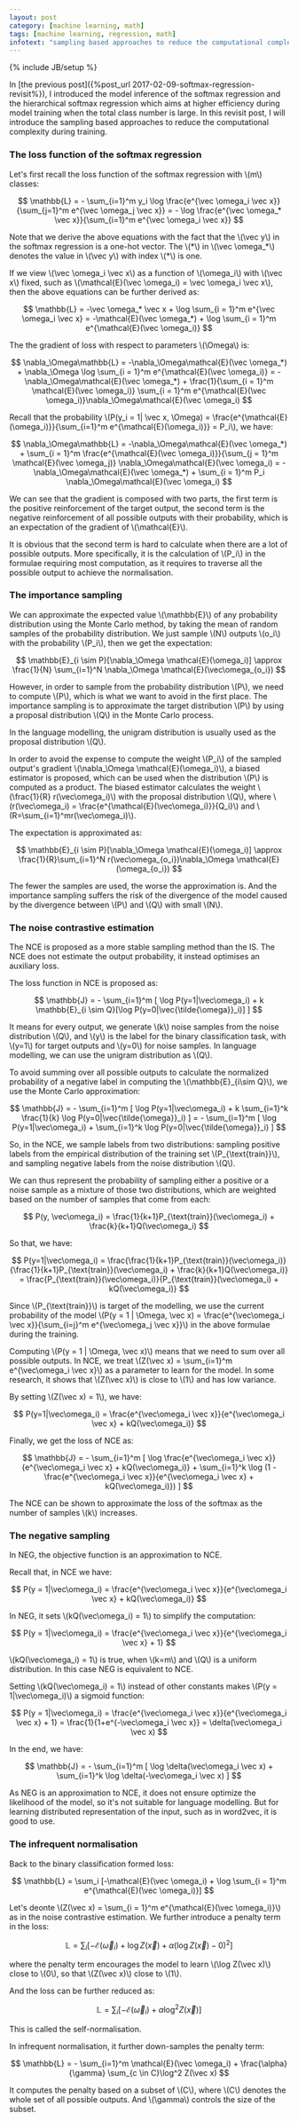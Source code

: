 ```yaml
---
layout: post
category: [machine learning, math]
tags: [machine learning, regression, math]
infotext: "sampling based approaches to reduce the computational complexity in the gradient calculation of the softmax regression."
---
```

{% include JB/setup %}

<script type="text/javascript" src="http://cdn.mathjax.org/mathjax/latest/MathJax.js?config=TeX-AMS-MML_HTMLorMML"></script>

In [the previous post]({%post_url 2017-02-09-softmax-regression-revisit%}), I introduced the model 
inference of the softmax regression and the hierarchical softmax regression which aims at higher 
efficiency during model training when the total class number is large. In this revisit post, I will 
introduce the sampling based approaches to reduce the computational complexity during training.

### The loss function of the softmax regression

Let's first recall the loss function of the softmax regression with \\(m\\) classes:

$$
\mathbb{L} = - \sum_{i=1}^m y_i \log \frac{e^{\vec \omega_i \vec x}}{\sum_{j=1}^m e^{\vec \omega_j \vec x}} = - \log \frac{e^{\vec \omega_* \vec x}}{\sum_{i=1}^m e^{\vec \omega_i \vec x}}
$$

Note that we derive the above equations with the fact that the \\(\vec y\\) in the softmax regression 
is a one-hot vector. The \\(\*\\) in \\(\vec \omega\_\*\\) denotes the value in \\(\vec y\\) with index 
\\(\*\\) is one. 

If we view \\(\vec \omega_i \vec x\\) as a function of \\(\omega_i\\) with \\(\vec x\\) fixed, such 
as \\(\mathcal{E}(\vec \omega_i) = \vec \omega_i \vec x\\), then the above equations can be further 
derived as:

$$
\mathbb{L} = -\vec \omega_* \vec x + \log \sum_{i = 1}^m e^{\vec \omega_i \vec x} = -\mathcal{E}(\vec \omega_*) + \log \sum_{i = 1}^m e^{\mathcal{E}(\vec \omega_i)}
$$

The the gradient of loss with respect to parameters \\(\Omega\\) is:

$$
\nabla_\Omega\mathbb{L} = -\nabla_\Omega\mathcal{E}(\vec \omega_*) + \nabla_\Omega \log \sum_{i = 1}^m e^{\mathcal{E}(\vec \omega_i)} = -\nabla_\Omega\mathcal{E}(\vec \omega_*) + \frac{1}{\sum_{i = 1}^m \mathcal{E}(\vec \omega_i)} \sum_{i = 1}^m e^{\mathcal{E}(\vec \omega_i)}\nabla_\Omega\mathcal{E}(\vec \omega_i)
$$

Recall that the probability \\(P(y_i = 1\| \vec x, \Omega) = \frac{e^{\mathcal{E}(\omega_i)}}{\sum_{i=1}^m e^{\mathcal{E}(\omega_i)}} = P_i\\), we have:

$$
\nabla_\Omega\mathbb{L} = -\nabla_\Omega\mathcal{E}(\vec \omega_*) + \sum_{i = 1}^m \frac{e^{\mathcal{E}(\vec \omega_i)}}{\sum_{j = 1}^m \mathcal{E}(\vec \omega_j)} \nabla_\Omega\mathcal{E}(\vec \omega_i) = -\nabla_\Omega\mathcal{E}(\vec \omega_*) + \sum_{i = 1}^m P_i \nabla_\Omega\mathcal{E}(\vec \omega_i)
$$

We can see that the gradient is composed with two parts, the first term is the positive reinforcement 
of the target output, the second term is the negative reinforcement of all possible outputs with 
their probability, which is an expectation of the gradient of \\(\mathcal{E}\\).

It is obvious that the second term is hard to calculate when there are a lot of possible outputs. More 
specifically, it is the calculation of \\(P_i\\) in the formulae requiring most computation, as it 
requires to traverse all the possible output to achieve the normalisation.

### The importance sampling

We can approximate the expected value \\(\mathbb{E}\\) of any probability distribution using the 
Monte Carlo method, by taking the mean of random samples of the probability distribution. We just 
sample \\(N\\) outputs \\(o_i\\) with the probability \\(P_i\\), then we get the expectation:

$$
\mathbb{E}_{i \sim P}[\nabla_\Omega \mathcal{E}(\omega_i)] \approx \frac{1}{N} \sum_{i=1}^N \nabla_\Omega \mathcal{E}(\vec\omega_{o_i})
$$

However, in order to sample from the probability distribution \\(P\\), we need to compute \\(P\\), 
which is what we want to avoid in the first place. The importance sampling is to approximate the 
target distribution \\(P\\) by using a proposal distribution \\(Q\\) in the Monte Carlo process.

In the language modelling, the unigram distribution is usually used as the proposal distribution 
\\(Q\\).

In order to avoid the expense to compute the weight \\(P_i\\) of the sampled output's gradient 
\\(\nabla_\Omega \mathcal{E}(\omega_i)\\), a biased estimator is proposed, which can be used when 
the distribution \\(P\\) is computed as a product. The biased estimator calculates the weight 
\\(\frac{1}{R} r(\vec\omega_i)\\) with the proposal distribution \\(Q\\), where 
\\(r(\vec\omega_i) = \frac{e^{\mathcal{E}(\vec\omega_i)}}{Q_i}\\) and \\(R=\sum_{i=1}^mr(\vec\omega_i)\\).

The expectation is approximated as:

$$
\mathbb{E}_{i \sim P}[\nabla_\Omega \mathcal{E}(\omega_i)] \approx \frac{1}{R}\sum_{i=1}^N r(\vec\omega_{o_i})\nabla_\Omega \mathcal{E}(\omega_{o_i})
$$

The fewer the samples are used, the worse the approximation is. And the importance sampling suffers 
the risk of the divergence of the model caused by the divergence between \\(P\\) and \\(Q\\) with 
small \\(N\\).

### The noise contrastive estimation

The NCE is proposed as a more stable sampling method than the IS. The NCE does not estimate the output 
probability, it instead optimises an auxiliary loss.

The loss function in NCE is proposed as:

$$
\mathbb{J} = - \sum_{i=1}^m [ \log P(y=1|\vec\omega_i) + k \mathbb{E}_{i \sim Q}[\log P(y=0|\vec{\tilde{\omega}}_i)] ]
$$

It means for every output, we generate \\(k\\) noise samples from the noise distribution \\(Q\\), 
and \\(y\\) is the label for the binary classification task, with \\(y=1\\) for target outputs and 
\\(y=0\\) for noise samples. In language modelling, we can use the unigram distribution as \\(Q\\).

To avoid summing over all possible outputs to calculate the normalized probability of a negative 
label in computing the \\(\mathbb{E}_{i\sim Q}\\), we use the Monte Carlo approximation:

$$
\mathbb{J} = - \sum_{i=1}^m [ \log P(y=1|\vec\omega_i) + k \sum_{i=1}^k \frac{1}{k} \log P(y=0|\vec{\tilde{\omega}}_i) ] = - \sum_{i=1}^m [ \log P(y=1|\vec\omega_i) + \sum_{i=1}^k \log P(y=0|\vec{\tilde{\omega}}_i) ]
$$

So, in the NCE, we sample labels from two distributions: sampling positive labels from the empirical 
distribution of the training set \\(P_{\text{train}}\\), and sampling negative labels from the 
noise distribution \\(Q\\).

We can thus represent the probability of sampling either a positive or a noise sample as a mixture 
of those two distributions, which are weighted based on the number of samples that come from each:

$$
P(y, \vec\omega_i) = \frac{1}{k+1}P_{\text{train}}(\vec\omega_i) + \frac{k}{k+1}Q(\vec\omega_i)
$$

So that, we have:

$$
P(y=1|\vec\omega_i) = \frac{\frac{1}{k+1}P_{\text{train}}(\vec\omega_i)}{\frac{1}{k+1}P_{\text{train}}(\vec\omega_i) + \frac{k}{k+1}Q(\vec\omega_i)} = \frac{P_{\text{train}}(\vec\omega_i)}{P_{\text{train}}(\vec\omega_i) + kQ(\vec\omega_i)}
$$

Since \\(P_{\text{train}}\\) is target of the modelling, we use the current probability of the model 
\\(P(y = 1 | \Omega, \vec x) = \frac{e^{\vec\omega_i \vec x}}{\sum_{i=j}^m e^{\vec\omega_j \vec x}}\\) 
in the above formulae during the training.

Computing \\(P(y = 1 | \Omega, \vec x)\\) means that we need to sum over all possible outputs. In 
NCE, we treat \\(Z(\vec x) = \sum_{i=1}^m e^{\vec\omega_i \vec x}\\) as a parameter to learn for the 
model. In some research, it shows that \\(Z(\vec x)\\) is close to \\(1\\) and has low variance.

By setting \\(Z(\vec x) = 1\\), we have:

$$
P(y=1|\vec\omega_i) = \frac{e^{\vec\omega_i \vec x}}{e^{\vec\omega_i \vec x} + kQ(\vec\omega_i)}
$$

Finally, we get the loss of NCE as:

$$
\mathbb{J} = - \sum_{i=1}^m [ \log \frac{e^{\vec\omega_i \vec x}}{e^{\vec\omega_i \vec x} + kQ(\vec\omega_i)} + \sum_{i=1}^k \log (1 - \frac{e^{\vec\omega_i \vec x}}{e^{\vec\omega_i \vec x} + kQ(\vec\omega_i)}) ]
$$

The NCE can be shown to approximate the loss of the softmax as the number of samples \\(k\\) 
increases.

### The negative sampling

In NEG, the objective function is an approximation to NCE.

Recall that, in NCE we have:

$$
P(y = 1|\vec\omega_i) = \frac{e^{\vec\omega_i \vec x}}{e^{\vec\omega_i \vec x} + kQ(\vec\omega_i)}
$$

In NEG, it sets \\(kQ(\vec\omega_i) = 1\\) to simplify the computation:

$$
P(y = 1|\vec\omega_i) = \frac{e^{\vec\omega_i \vec x}}{e^{\vec\omega_i \vec x} + 1}
$$

\\(kQ(\vec\omega_i) = 1\\) is true, when \\(k=m\\) and \\(Q\\) is a uniform distribution. In this 
case NEG is equivalent to NCE.

Setting \\(kQ(\vec\omega_i) = 1\\) instead of other constants makes \\(P(y = 1|\vec\omega_i)\\) a 
sigmoid function:

$$
P(y = 1|\vec\omega_i) = \frac{e^{\vec\omega_i \vec x}}{e^{\vec\omega_i \vec x} + 1} = \frac{1}{1+e^{-\vec\omega_i \vec x}} = \delta(\vec\omega_i \vec x)
$$

In the end, we have:

$$
\mathbb{J} = - \sum_{i=1}^m [ \log \delta(\vec\omega_i \vec x) + \sum_{i=1}^k \log \delta(-\vec\omega_i \vec x) ]
$$

As NEG is an approximation to NCE, it does not ensure optimize the likelihood of the model, so it's 
not suitable for language modelling. But for learning distributed representation of the input, such 
as in word2vec, it is good to use.

### The infrequent normalisation

Back to the binary classification formed loss:

$$
\mathbb{L} = \sum_i [-\mathcal{E}(\vec \omega_i) + \log \sum_{i = 1}^m e^{\mathcal{E}(\vec \omega_i)}]
$$

Let's deonte \\(Z(\vec x) = \sum_{i = 1}^m e^{\mathcal{E}(\vec \omega_i)}\\) as in the noise 
contrastive estimation. We further introduce a penalty term in the loss:

$$
\mathbb{L} = \sum_i [-\mathcal{E}(\vec \omega_i) + \log Z(\vec x) + \alpha(\log Z(\vec x) - 0)^2]
$$

where the penalty term encourages the model to learn \\(\log Z(\vec x)\\) close to \\(0\\), so that 
\\(Z(\vec x)\\) close to \\(1\\).

And the loss can be further reduced as:

$$
\mathbb{L} = \sum_i [-\mathcal{E}(\vec \omega_i) + \alpha \log^2 Z(\vec x)]
$$

This is called the self-normalisation.

In infrequent normalisation, it further down-samples the penalty term:

$$
\mathbb{L} = - \sum_{i=1}^m \mathcal{E}(\vec \omega_i) + \frac{\alpha}{\gamma} \sum_{c \in C}\log^2 Z(\vec x)
$$

It computes the penalty based on a subset of \\(C\\), where \\(C\\) denotes the whole set of all 
possible outputs. And \\(\gamma\\) controls the size of the subset.
